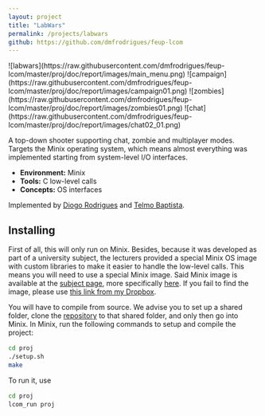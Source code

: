 ```yaml
---
layout: project
title: "LabWars"
permalink: /projects/labwars
github: https://github.com/dmfrodrigues/feup-lcom
---
```


<div class="scroll" markdown="1">
![labwars](https://raw.githubusercontent.com/dmfrodrigues/feup-lcom/master/proj/doc/report/images/main_menu.png)
![campaign](https://raw.githubusercontent.com/dmfrodrigues/feup-lcom/master/proj/doc/report/images/campaign01.png)
![zombies](https://raw.githubusercontent.com/dmfrodrigues/feup-lcom/master/proj/doc/report/images/zombies01.png)
![chat](https://raw.githubusercontent.com/dmfrodrigues/feup-lcom/master/proj/doc/report/images/chat02_01.png)
</div>

A top-down shooter supporting chat, zombie and multiplayer modes.
Targets the Minix operating system, which means almost everything was implemented starting from system-level I/O interfaces.

- **Environment:** Minix
- **Tools:** C low-level calls
- **Concepts:** OS interfaces

Implemented by [Diogo Rodrigues](https://github.com/dmfrodrigues) and [Telmo Baptista](https://github.com/telmooo).  

## Installing

First of all, this will only run on Minix. Besides, because it was developed as part of a university subject, the lecturers provided a special Minix OS image with custom libraries to make it easier to handle the low-level calls. This means you will need to use a special Minix image. Said Minix image is available at the [subject page](https://web.fe.up.pt/~pfs/aulas/lcom2019/index.html), more specifically [here](https://drive.google.com/open?id=1Sm7Y6thfLqpRxYSR4V_S14bK-5E7FHgN). If you fail to find the image, please use [this link from my Dropbox](https://www.dropbox.com/s/vg3xzthl3otp1mr/MINIX-LCOM.zip?dl=1).

You will have to compile from source. We advise you to set up a shared folder, clone the [repository](https://github.com/dmfrodrigues/feup-lcom.git) to that shared folder, and only then go into Minix. In Minix, run the following commands to setup and compile the project:
```sh
cd proj
./setup.sh
make
```

To run it, use
```sh
cd proj
lcom_run proj
```
